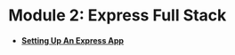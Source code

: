 # Module 2: Express Full Stack

* #### [Setting Up An Express App](module-02/setting-up-an-express-app.md)
